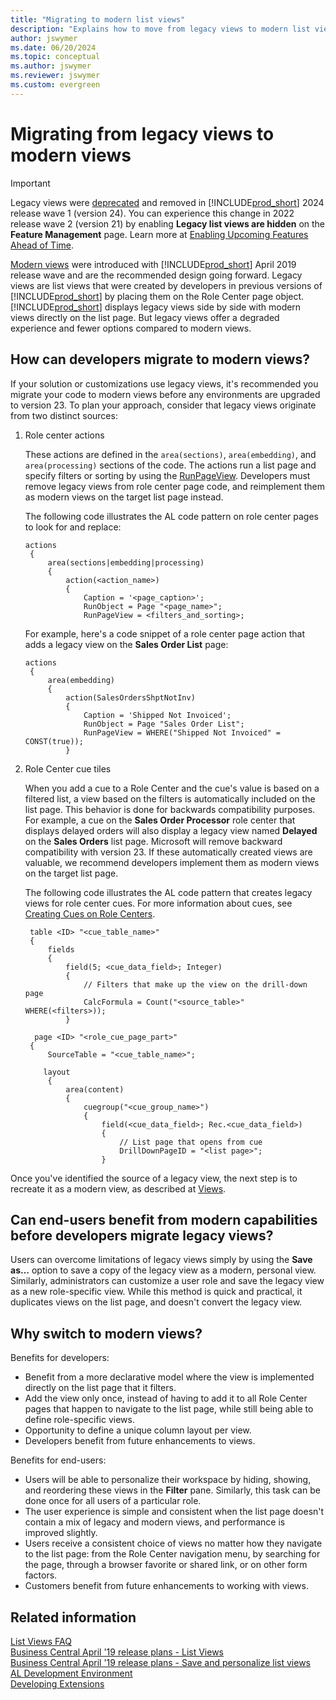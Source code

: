 ```yaml
---
title: "Migrating to modern list views"
description: "Explains how to move from legacy views to modern list views in Business Central."
author: jswymer
ms.date: 06/20/2024
ms.topic: conceptual
ms.author: jswymer
ms.reviewer: jswymer
ms.custom: evergreen
---
```


# Migrating from legacy views to modern views

> [!IMPORTANT]
> Legacy views were [deprecated](../upgrade/deprecated-features-platform.md#views) and removed in [!INCLUDE[prod_short](includes/prod_short.md)] 2024 release wave 1 (version 24). You can experience this change in 2022 release wave 2 (version 21) by enabling **Legacy list views are hidden** on the **Feature Management** page. Learn more at [Enabling Upcoming Features Ahead of Time](../administration/feature-management.md).  
 
[Modern views](devenv-views.md) were introduced with [!INCLUDE[prod_short](includes/prod_short.md)] April 2019 release wave and are the recommended design going forward. Legacy views are list views that were created by developers in previous versions of [!INCLUDE[prod_short](includes/prod_short.md)] by placing them on the Role Center page object. [!INCLUDE[prod_short](includes/prod_short.md)] displays legacy views side by side with modern views directly on the list page. But legacy views offer a degraded experience and fewer options compared to modern views.  

## How can developers migrate to modern views? 

If your solution or customizations use legacy views, it's recommended you migrate your code to modern views before any environments are upgraded to version 23. To plan your approach, consider that legacy views originate from two distinct sources: 

1. Role center actions 

   These actions are defined in the `area(sections)`, `area(embedding)`, and `area(processing)` sections of the code. The actions run a list page and specify filters or sorting by using the [RunPageView](properties/devenv-runpageview-property.md). Developers must remove legacy views from role center page code, and reimplement them as modern views on the target list page instead.

   The following code illustrates the AL code pattern on role center pages to look for and replace:

   ```al
   actions
    {
        area(sections|embedding|processing)
        {
            action(<action_name>)
            {
                Caption = '<page_caption>';                
                RunObject = Page "<page_name>";
                RunPageView = <filters_and_sorting>;

    ```

   For example, here's a code snippet of a role center page action that adds a legacy view on the **Sales Order List** page:

   ```al
   actions
    {
        area(embedding)
        {
            action(SalesOrdersShptNotInv)
            {
                Caption = 'Shipped Not Invoiced';
                RunObject = Page "Sales Order List";
                RunPageView = WHERE("Shipped Not Invoiced" = CONST(true));
            }
   ```

2. Role Center cue tiles 

   When you add a cue to a Role Center and the cue's value is based on a filtered list, a view based on the filters is automatically included on the list page. This behavior is done for backwards compatibility purposes. For example, a cue on the **Sales Order Processor** role center that displays delayed orders will also display a legacy view named **Delayed** on the **Sales Orders** list page. Microsoft will remove backward compatibility with version 23. If these automatically created views are valuable, we recommend developers implement them as modern views on the target list page.

   The following code illustrates the AL code pattern that creates legacy views for role center cues. For more information about cues, see [Creating Cues on Role Centers](devenv-cues-action-tiles.md).

   ```al
    table <ID> "<cue_table_name>"
    {
        fields
        {
            field(5; <cue_data_field>; Integer)
            {
                // Filters that make up the view on the drill-down page
                CalcFormula = Count("<source_table>" WHERE(<filters>));
            }
   ```    

   ```al
     page <ID> "<role_cue_page_part>"
    {
        SourceTable = "<cue_table_name>";
    
       layout
        {
            area(content)
            {
                cuegroup("<cue_group_name>")
                {
                    field(<cue_data_field>; Rec.<cue_data_field>)
                    {
                        // List page that opens from cue
                        DrillDownPageID = "<list page>";
                    }
   ```

   <!-- 
   The following code is a snippet of the AL code that creates the cue and legacy view described above, and illustrates the AL code pattern for role center cues that creates legacy views. For more information about cues, see [Creating Cues on Role Centers](devenv-cues-action-tiles.md).


    ```al
    table 9053 "Sales Cue"
    {
        ...    
        fields
        {
            field(5; Delayed; Integer)
            {
                AccessByPermission = TableData "Sales Shipment Header" = R;
                CalcFormula = Count("Sales Header" WHERE("Document Type" = const(Order),
                                                          Status = const(Released),
                                                          "Completely Shipped" = CONST(false),
                                                          "Shipment Date" = FIELD("Date Filter"),
                                                          "Responsibility Center" = FIELD("Responsibility Center Filter"),
                                                          "Late Order Shipping" = const(true)));
                Caption = 'Delayed';
                Editable = false;
                FieldClass = FlowField;
            }
         ...
    ```
    ```al
    page 9060 "SO Processor Activities"
    {
        Caption = 'Activities';
        PageType = CardPart;
        SourceTable = "Sales Cue";
        ...

        layout
        {
            area(content)
            {
                ...
                cuegroup("Sales Orders Released Not Shipped")
                {
                    ...
                    field(DelayedOrders; DelayedOrders)
                    {
                        Caption = 'Delayed';
                        DrillDownPageID = "Sales Order List";
    
                        trigger OnDrillDown()
                        begin
                            Rec.ShowOrders(Rec.FieldNo(Delayed));
                        end;
                    }
                ...
    ```-->

Once you've identified the source of a legacy view, the next step is to recreate it as a modern view, as described at [Views](devenv-views.md).

## Can end-users benefit from modern capabilities before developers migrate legacy views?

Users can overcome limitations of legacy views simply by using the **Save as...** option to save a copy of the legacy view as a modern, personal view. Similarly, administrators can customize a user role and save the legacy view as a new role-specific view. While this method is quick and practical, it duplicates views on the list page, and doesn't convert the legacy view. 

## Why switch to modern views?

Benefits for developers:

* Benefit from a more declarative model where the view is implemented directly on the list page that it filters. 
* Add the view only once, instead of having to add it to all Role Center pages that happen to navigate to the list page, while still being able to define role-specific views. 
* Opportunity to define a unique column layout per view. 
* Developers benefit from future enhancements to views. 

Benefits for end-users:

* Users will be able to personalize their workspace by hiding, showing, and reordering these views in the **Filter** pane. Similarly, this task can be done once for all users of a particular role.  
* The user experience is simple and consistent when the list page doesn't contain a mix of legacy and modern views, and performance is improved slightly. 
* Users receive a consistent choice of views no matter how they navigate to the list page: from the Role Center navigation menu, by searching for the page, through a browser favorite or shared link, or on other form factors.
* Customers benefit from future enhancements to working with views.

## Related information

[List Views FAQ](/dynamics365/business-central/ui-views-faq)  
[Business Central April '19 release plans - List Views](/business-applications-release-notes/April19/dynamics365-business-central/list-views)  
[Business Central April '19 release plans - Save and personalize list views](/business-applications-release-notes/April19/dynamics365-business-central/list-views)  
[AL Development Environment](devenv-reference-overview.md)  
[Developing Extensions](devenv-dev-overview.md)  
